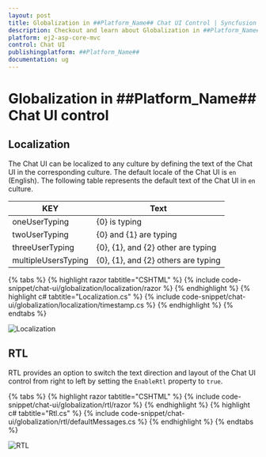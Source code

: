 ```yaml
---
layout: post
title: Globalization in ##Platform_Name## Chat UI Control | Syncfusion
description: Checkout and learn about Globalization in ##Platform_Name## Chat UI control of Syncfusion Essential JS 2 and more.
platform: ej2-asp-core-mvc
control: Chat UI
publishingplatform: ##Platform_Name##
documentation: ug
---
```


# Globalization in ##Platform_Name## Chat UI control

## Localization

The Chat UI can be localized to any culture by defining the text of the Chat UI in the corresponding culture. The default locale of the Chat UI is `en` (English). The following table represents the default text of the Chat UI in `en` culture.

|KEY|Text|
|----|----|
|oneUserTyping|{0} is typing|
|twoUserTyping|{0} and {1} are typing|
|threeUserTyping|{0}, {1}, and {2} other are typing|
|multipleUsersTyping|{0}, {1}, and {2} others are typing|

{% tabs %}
{% highlight razor tabtitle="CSHTML" %}
{% include code-snippet/chat-ui/globalization/localization/razor %}
{% endhighlight %}
{% highlight c# tabtitle="Localization.cs" %}
{% include code-snippet/chat-ui/globalization/localization/timestamp.cs %}
{% endhighlight %}
{% endtabs %}

![Localization](images/localization.png)

## RTL

RTL provides an option to switch the text direction and layout of the Chat UI control from right to left by setting the `EnableRtl` property to `true`.

{% tabs %}
{% highlight razor tabtitle="CSHTML" %}
{% include code-snippet/chat-ui/globalization/rtl/razor %}
{% endhighlight %}
{% highlight c# tabtitle="Rtl.cs" %}
{% include code-snippet/chat-ui/globalization/rtl/defaultMessages.cs %}
{% endhighlight %}
{% endtabs %}

![RTL](images/rtl.png)
